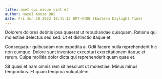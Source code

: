 ```yaml
---
title: amet qui eaque sint et
author: Hazel Kunze DDS
date: Fri Jun 10 2022 18:41:13 GMT-0400 (Eastern Daylight Time)
---
```

Dolorem dolores debitis ipsa quaerat ut repudiandae quisquam. Ratione qui molestiae delectus sed sed. Ut et distinctio itaque et.

 Consequatur quibusdam non expedita a. Odit facere nulla reprehenderit hic non cumque. Dolore sunt inventore excepturi exercitationem itaque et rerum. Culpa mollitia dolor dicta qui reprehenderit quam quae et.

 Sit quasi et nam omnis rem sit nesciunt ut molestiae. Minus minus temporibus. Et quam tempora voluptatem.